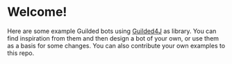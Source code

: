 # Welcome!
Here are some example Guilded bots using [Guilded4J](https://github.com/MCUmbrella/Guilded4J) as library. You can find inspiration from them and then design a bot of your own, or use them as a basis for some changes. You can also contribute your own examples to this repo.
